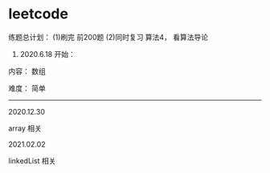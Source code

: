 # leetcode
练题总计划： 
(1)刷完 前200题
(2)同时复习 算法4， 看算法导论

1. 2020.6.18 开始：

内容： 数组

难度： 简单

---
2020.12.30

array 相关

2021.02.02

linkedList 相关

